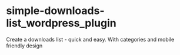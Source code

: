 # simple-downloads-list_wordpress_plugin
Create a downloads list - quick and easy. With categories and mobile friendly design
